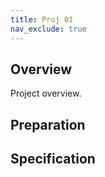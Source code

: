 ```yaml
---
title: Proj 01
nav_exclude: true
---
```


## Overview

Project overview. 

## Preparation

## Specification